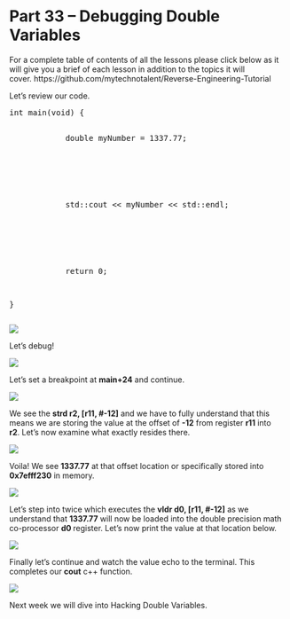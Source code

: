<h1>Part 33 – Debugging Double Variables</h1><p>For a complete table of contents of all the lessons please click below as it will give you a brief of each lesson in addition to the topics it will cover. https://github.com/mytechnotalent/Reverse-Engineering-Tutorial</p><p>Let’s review our code.</p><pre spellcheck="false">int main(void) {

            double myNumber = 1337.77;

 

            std::cout &lt;&lt; myNumber &lt;&lt; std::endl;

 

            return 0;

}
</pre><div class="slate-resizable-image-embed slate-image-embed__resize-full-width"><img src="https://media-exp1.licdn.com/dms/image/C5612AQHq9rfPCwU4uQ/article-inline_image-shrink_1000_1488/0/1523008391034?e=1614211200&amp;v=beta&amp;t=GFOm5M8Hs8kCCPgV7jek11DjQQHepThKkeeR530LJec"/></div><p>Let’s debug!</p><div class="slate-resizable-image-embed slate-image-embed__resize-full-width"><img src="https://media-exp1.licdn.com/dms/image/C5612AQF13hr1oUP_5g/article-inline_image-shrink_1000_1488/0/1523008417137?e=1614211200&amp;v=beta&amp;t=83-2cNtEj1cuo596cGFrENjG7Q6yCBvt74YaSRnbhFE"/></div><p>Let’s set a breakpoint at <strong>main+24</strong> and continue.</p><div class="slate-resizable-image-embed slate-image-embed__resize-full-width"><img src="https://media-exp1.licdn.com/dms/image/C5612AQGa4yo-7prDWA/article-inline_image-shrink_1000_1488/0/1523008442868?e=1614211200&amp;v=beta&amp;t=QYuRLbgiye9e5nVz6CTu-lhZFTIc8HOG7zbcR8ni93k"/></div><p>We see the <strong>strd r2, [r11, #-12]</strong> and we have to fully understand that this means we are storing the value at the offset of <strong>-12</strong> from register <strong>r11</strong> into <strong>r2</strong>. Let’s now examine what exactly resides there.  </p><div class="slate-resizable-image-embed slate-image-embed__resize-full-width"><img src="https://media-exp1.licdn.com/dms/image/C5612AQFzD9zGbbGeoQ/article-inline_image-shrink_1000_1488/0/1523008470513?e=1614211200&amp;v=beta&amp;t=oRrvF_Bm2odlVHEdhm0jwo-WXXsWrQImmM_UPUfiX6I"/></div><p>Voila! We see <strong>1337.77</strong> at that offset location or specifically stored into <strong>0x7efff230</strong> in memory.</p><div class="slate-resizable-image-embed slate-image-embed__resize-full-width"><img src="https://media-exp1.licdn.com/dms/image/C5612AQGEW_Jfno00OQ/article-inline_image-shrink_1000_1488/0/1523008491495?e=1614211200&amp;v=beta&amp;t=B_4akLByN7VCBXgrqvf-L1jhcuctoNOZVyj5GWGjWQg"/></div><p>Let’s step into twice which executes the <strong>vldr d0, [r11, #-12]</strong> as we understand that <strong>1337.77</strong> will now be loaded into the double precision math co-processor <strong>d0 </strong>register. Let’s now print the value at that location below.</p><div class="slate-resizable-image-embed slate-image-embed__resize-full-width"><img src="https://media-exp1.licdn.com/dms/image/C5612AQEkRvTaRmXHoQ/article-inline_image-shrink_1000_1488/0/1523008515533?e=1614211200&amp;v=beta&amp;t=stiDRksg4r1mBz7sSlSvA5H6jdjTVjBRCt8m5Pf0-B0"/></div><p>Finally let’s continue and watch the value echo to the terminal. This completes our <strong>cout</strong> c++ function.</p><div class="slate-resizable-image-embed slate-image-embed__resize-full-width"><img src="https://media-exp1.licdn.com/dms/image/C5612AQExaYtUzNoWKQ/article-inline_image-shrink_1000_1488/0/1523008538297?e=1614211200&amp;v=beta&amp;t=M_0UZ1oKWykW6QF0sxtrVHi_dQXu5Ax6eFMOOVO6o44"/></div><p>Next week we will dive into Hacking Double Variables.</p>